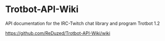 # Trotbot-API-Wiki
API documentation for the IRC-Twitch chat library and program Trotbot 1.2

https://github.com/ReDuzed/Trotbot-API-Wiki/wiki
